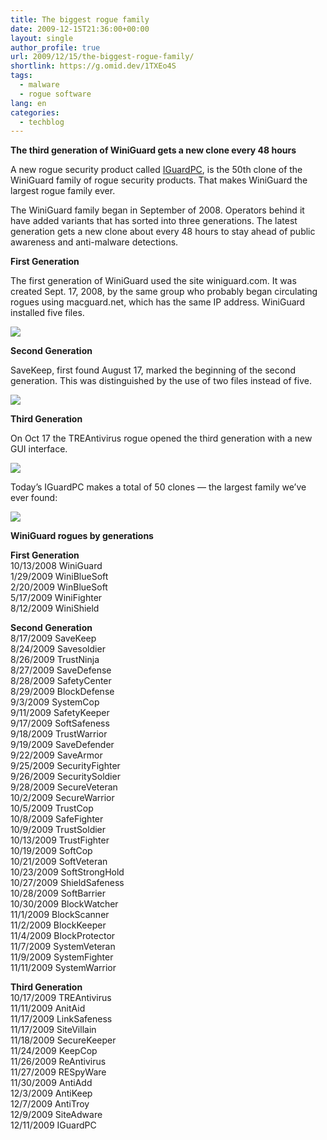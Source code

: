 ```yaml
---
title: The biggest rogue family
date: 2009-12-15T21:36:00+00:00
layout: single
author_profile: true
url: 2009/12/15/the-biggest-rogue-family/
shortlink: https://g.omid.dev/1TXEo4S
tags:
  - malware
  - rogue software
lang: en
categories: 
  - techblog
---
```

**The third generation of WiniGuard gets a new clone every 48 hours**

A new rogue security product called [IGuardPC](http://sites.google.com/site/boelectronic/computer/malware/list-of-common-malwares/iguardpc), is the 50th clone of the WiniGuard family of rogue security products. That makes WiniGuard the largest rogue family ever.

The WiniGuard family began in September of 2008. Operators behind it have added variants that has sorted into three generations. The latest generation gets a new clone about every 48 hours to stay ahead of public awareness and anti-malware detections.

**First Generation**

The first generation of WiniGuard used the site winiguard.com. It was created Sept. 17, 2008, by the same group who probably began circulating rogues using macguard.net, which has the same IP address. WiniGuard installed five files.

![](http://3.bp.blogspot.com/_vaUVXcmC3OI/Syf5fEKRUlI/AAAAAAAAAWk/Lnp55vpn_xI/s1600-h/WiniGuard_GUI_Files.jpg)

**Second Generation**

SaveKeep, first found August 17, marked the beginning of the second generation. This was distinguished by the use of two files instead of five.

![](http://4.bp.blogspot.com/_vaUVXcmC3OI/Syf5k06feDI/AAAAAAAAAW8/waacR1T5p2c/s1600-h/SaveKeep.jpg)

**Third Generation**

On Oct 17 the TREAntivirus rogue opened the third generation with a new GUI interface.

![](http://4.bp.blogspot.com/_vaUVXcmC3OI/Syf5hcVVVYI/AAAAAAAAAWs/PlK_BBcdzVc/s1600-h/TRE+AntiVirus.jpg)

Today’s IGuardPC makes a total of 50 clones — the largest family we’ve ever found:

![](http://1.bp.blogspot.com/_vaUVXcmC3OI/Syf5i5GMM7I/AAAAAAAAAW0/ZPzl0Wmpvmk/s1600-h/IGuardPC_GUI.jpg)

**WiniGuard rogues by generations**

**First Generation**  
10/13/2008 WiniGuard  
1/29/2009 WiniBlueSoft  
2/20/2009 WinBlueSoft  
5/17/2009 WiniFighter  
8/12/2009 WiniShield

**Second Generation**  
8/17/2009 SaveKeep  
8/24/2009 Savesoldier  
8/26/2009 TrustNinja  
8/27/2009 SaveDefense  
8/28/2009 SafetyCenter  
8/29/2009 BlockDefense  
9/3/2009 SystemCop  
9/11/2009 SafetyKeeper  
9/17/2009 SoftSafeness  
9/18/2009 TrustWarrior  
9/19/2009 SaveDefender  
9/22/2009 SaveArmor  
9/25/2009 SecurityFighter  
9/26/2009 SecuritySoldier  
9/28/2009 SecureVeteran  
10/2/2009 SecureWarrior  
10/5/2009 TrustCop  
10/8/2009 SafeFighter  
10/9/2009 TrustSoldier  
10/13/2009 TrustFighter  
10/19/2009 SoftCop  
10/21/2009 SoftVeteran  
10/23/2009 SoftStrongHold  
10/27/2009 ShieldSafeness  
10/28/2009 SoftBarrier  
10/30/2009 BlockWatcher  
11/1/2009 BlockScanner  
11/2/2009 BlockKeeper  
11/4/2009 BlockProtector  
11/7/2009 SystemVeteran  
11/9/2009 SystemFighter  
11/11/2009 SystemWarrior

**Third Generation**  
10/17/2009 TREAntivirus  
11/11/2009 AnitAid  
11/17/2009 LinkSafeness  
11/17/2009 SiteVillain  
11/18/2009 SecureKeeper  
11/24/2009 KeepCop  
11/26/2009 ReAntivirus  
11/27/2009 RESpyWare  
11/30/2009 AntiAdd  
12/3/2009 AntiKeep  
12/7/2009 AntiTroy  
12/9/2009 SiteAdware  
12/11/2009 IGuardPC